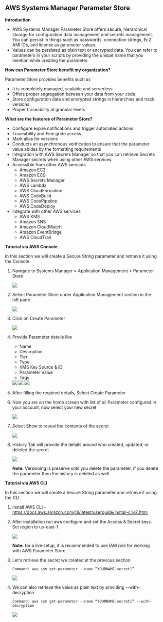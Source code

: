 ## AWS Systems Manager Parameter Store

**Introduction**
- AWS Systems Manager Parameter Store offers secure, hierarchical storage for configuration data management and secrets management. You can persist in things such as passwords, connection strings, Ec2 AMI IDs, and license as parameter values. 
- Values can be persisted as plain text or encrypted data. You can refer to parameters in your scripts by providing the unique name that you mention while creating the parameter.

**How can Parameter Store benefit my organization?**

Parameter Store provides benefits such as
- It is completely managed, scalable and serverless
- Offers proper segregation between your data from your code
- Store configuration data and encrypted strings in hierarchies and track versions.
- Proper traceability at granular levels

**What are the features of Parameter Store?**
- Configure expire notifications and trigger automated actions
- Traceability and Fine gride access
- Mark alias for versions
- Conducts an asynchronous verification to ensure that the parameter value abides by the formatting requirements
- Integration with AWS Secrets Manager so that you can retrieve Secrets Manager secrets when using other AWS services
- Accessible from other AWS services
    - Amazon EC2
    - Amazon ECS
    - AWS Secrets Manager
    - AWS Lambda
    - AWS CloudFormation
    - AWS CodeBuild
    - AWS CodePipeline
    - AWS CodeDeploy
- Integrate with other AWS services
    - AWS KMS
    - Amazon SNS
    - Amazon CloudWatch
    - Amazon EventBridge
    - AWS CloudTrail

**Tutorial via AWS Console**

In this section we will create a Secure String parameter and retrieve it using the Console
1. Navigate to Systems Manager > Application Management > Parameter Store  
   
   <img src="images/image1.png" class="inline"/>

2. Select Parameter Store under Application Management section in the left pane
    
   <img src="images/image2.png" class="inline"/>

3. Click on Create Parameter

   <img src="images/image3.png" class="inline"/>

4. Provide Parameter details like
    - Name
    - Description
    - Tier
    - Type
    - KMS Key Source & ID
    - Parameter Value
    - Tags
     
    <img src="images/image4.png" class="inline"/>
    
    <img src="images/image5.png" class="inline"/>
    
    <img src="images/image6.png" class="inline"/>

5. After filling the required details, Select Create Parameter 
 
6. Now you are on the home screen with list of all Parameter configured in your account, now select your new secret
    
    <img src="images/image7.png" class="inline"/>
    
7. Select Show to reveal the contents of the secret  

    <img src="images/image8.png" class="inline"/>

8. History Tab will provide the details around who created, updated, or deleted the secret

    <img src="images/image9.png" class="inline"/>
    
    **Note:** Versioning is preserve until you delete the parameter, if you delete the parameter then the history is deleted as well

**Tutorial via AWS CLI**

In this section we will create a Secure String parameter and retrieve it using the CLI

1. Install AWS CLI - https://docs.aws.amazon.com/cli/latest/userguide/install-cliv2.html

2. After installation run aws configure and set the Access & Secret keys. Set region to us-east-1

    <img src="images/image10.png" class="inline"/>
    
    **Note:** for a live setup, it is recommended to use IAM role for working with AWS Parameter Store

3. Let's retrieve the secret we created at the previous section
    
       Command: aws ssm get-parameter --name “YOURNAME-secret1”

   <img src="images/image11.png" class="inline"/>

4. We can also retrieve the value as plain text by providing --with-decryption

       Command: aws ssm get-parameter --name “YOURNAME-secret1” --with-decryption

   <img src="images/image12.png" class="inline"/>
